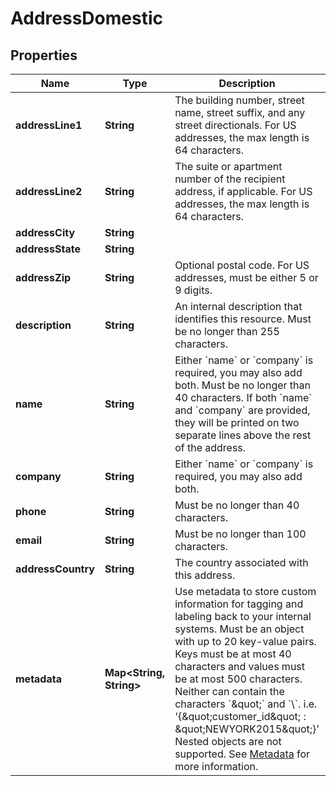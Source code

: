 

# AddressDomestic


## Properties

Name | Type | Description | Notes
------------ | ------------- | ------------- | -------------
**addressLine1** | **String** | The building number, street name, street suffix, and any street directionals. For US addresses, the max length is 64 characters. |  [optional]
**addressLine2** | **String** | The suite or apartment number of the recipient address, if applicable. For US addresses, the max length is 64 characters. |  [optional]
**addressCity** | **String** |  |  [optional]
**addressState** | **String** |  |  [optional]
**addressZip** | **String** | Optional postal code. For US addresses, must be either 5 or 9 digits. |  [optional]
**description** | **String** | An internal description that identifies this resource. Must be no longer than 255 characters.  |  [optional]
**name** | **String** | Either &#x60;name&#x60; or &#x60;company&#x60; is required, you may also add both. Must be no longer than 40 characters. If both &#x60;name&#x60; and &#x60;company&#x60; are provided, they will be printed on two separate lines above the rest of the address.  |  [optional]
**company** | **String** | Either &#x60;name&#x60; or &#x60;company&#x60; is required, you may also add both. |  [optional]
**phone** | **String** | Must be no longer than 40 characters. |  [optional]
**email** | **String** | Must be no longer than 100 characters. |  [optional]
**addressCountry** | **String** | The country associated with this address. |  [optional]
**metadata** | **Map&lt;String, String&gt;** | Use metadata to store custom information for tagging and labeling back to your internal systems. Must be an object with up to 20 key-value pairs. Keys must be at most 40 characters and values must be at most 500 characters. Neither can contain the characters &#x60;\&quot;&#x60; and &#x60;\\&#x60;. i.e. &#39;{\&quot;customer_id\&quot; : \&quot;NEWYORK2015\&quot;}&#39; Nested objects are not supported.  See [Metadata](#section/Metadata) for more information. |  [optional]



